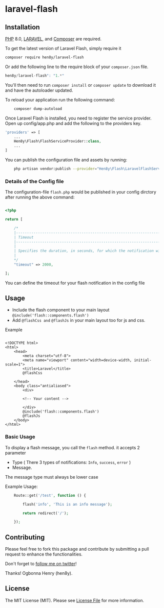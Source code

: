 # laravel-flash

## Installation

[PHP](https://php.net) 8.0, [LARAVEL](https://laravel.com), and [Composer](https://getcomposer.org) are required.

To get the latest version of Laravel Flash, simply require it

```bash
composer require hen8y/laravel-flash
```

Or add the following line to the require block of your `composer.json` file.

```php
hen8y/laravel-flash": "1.*"
```

You'll then need to run `composer install` or `composer update` to download it and have the autoloader updated.

To reload your application run the following command:

```bash
    composer dump-autoload

```

Once Laravel Flash is installed, you need to register the service provider. Open up config/app.php and add the following to the providers key.

```php
'providers' => [
    ...
    Hen8y\Flash\FlashServiceProvider::class,
    ...
]

```

You can publish the configuration file and assets by running:

```bash
    php artisan vendor:publish --provider="Hen8y\Flash\LaravelFlashServiceProvider"

```

### Details of the Config file

The configuration-file `flash.php` would be published in your config dirctory after running the above command:

```php

<?php

return [

    /*
    |--------------------------------------------------------------------------
    | Timeout 
    |--------------------------------------------------------------------------
    |
    | Specifies the duration, in seconds, for which the notification will remain visible.
    |
    */
    "timeout" => 2000,

];

```

You can define the timeout for your flash notification in the config file

## Usage

- Include the flash component to your main layout `@include('flash::components.flash')`
- Add `@flashCss and` `@flashJs` in your main layout too for js and css.

Example

```blade

<!DOCTYPE html>
<html>
    <head>
        <meta charset="utf-8">
        <meta name="viewport" content="width=device-width, initial-scale=1">
        <title>Laravel</title>
        @flashCss

    </head>
    <body class="antialiased">
        <div>

        <!-- Your content -->

        </div>
        @include('flash::components.flash')
        @flashJs
    </body>
</html>

```

### Basic Usage

To display a flash message, you call the `flash` method. it accepts 2 parameter

- Type ( There 3 types of notifications: `Info`, `success`, `error` )
- Message.

The message type must always be lower case

Example Usage:

```php
    Route::get('/test', function () {

        flash('info', 'This is an info message');

        return redirect('/');

    });
```

## Contributing

Please feel free to fork this package and contribute by submitting a pull request to enhance the functionalities.

Don't forget to [follow me on twitter](https://twitter.com/hen8y)!

Thanks!
Ogbonna Henry (hen8y).

## License

The MIT License (MIT). Please see [License File](LICENSE.md) for more information.
